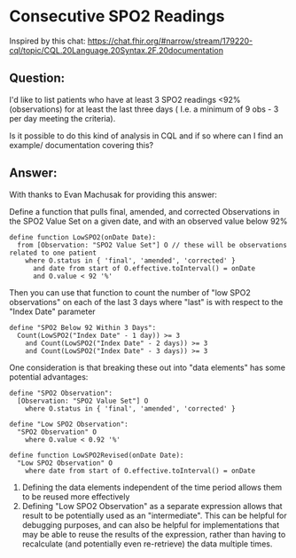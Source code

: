 # Consecutive SPO2 Readings

Inspired by this chat: 
https://chat.fhir.org/#narrow/stream/179220-cql/topic/CQL.20Language.20Syntax.2F.20documentation

## Question:

I'd like to list patients who have at least 3 SPO2 readings <92% (observations) for at least the last three days ( I.e. a minimum of 9 obs - 3 per day meeting the criteria).

Is it possible to do this kind of analysis in CQL and if so where can I find an example/ documentation covering this?

## Answer:

With thanks to Evan Machusak for providing this answer:

Define a function that pulls final, amended, and corrected Observations in the SPO2 Value Set on a given date, and with an observed value below 92%

```cql
define function LowSPO2(onDate Date):
  from [Observation: "SPO2 Value Set"] O // these will be observations related to one patient
    where O.status in { 'final', 'amended', 'corrected' }
      and date from start of O.effective.toInterval() = onDate
      and O.value < 92 '%'
```

Then you can use that function to count the number of "low SPO2 observations" on each of the last 3 days where "last" is with respect to the "Index Date" parameter

```cql
define "SPO2 Below 92 Within 3 Days":
  Count(LowSPO2("Index Date" - 1 day)) >= 3
    and Count(LowSPO2("Index Date" - 2 days)) >= 3
    and Count(LowSPO2("Index Date" - 3 days)) >= 3
```

One consideration is that breaking these out into "data elements" has some potential advantages:

```cql
define "SPO2 Observation":
  [Observation: "SPO2 Value Set"] O
    where O.status in { 'final', 'amended', 'corrected' }

define "Low SPO2 Observation":
  "SPO2 Observation" O
    where O.value < 0.92 '%'

define function LowSPO2Revised(onDate Date):
  "Low SPO2 Observation" O
    where date from start of O.effective.toInterval() = onDate
```

1. Defining the data elements independent of the time period allows them to be reused more effectively
2. Defining "Low SPO2 Observation" as a separate expression allows that result to be potentially used as an "intermediate". This can be helpful for debugging purposes, and can also be helpful for implementations that may be able to reuse the results of the expression, rather than having to recalculate (and potentially even re-retrieve) the data multiple times.
